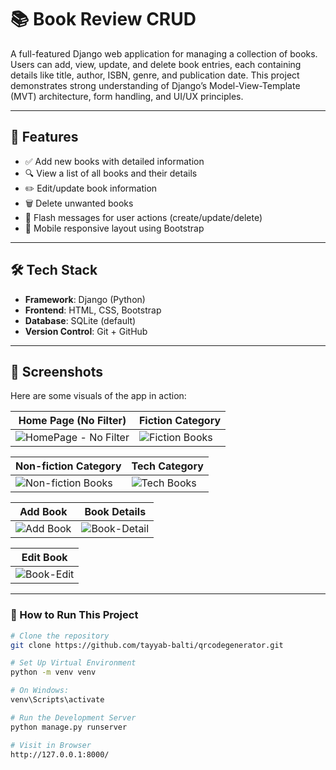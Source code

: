 # 📚 Book Review CRUD

A full-featured Django web application for managing a collection of books. Users can add, view, update, and delete book entries, each containing details like title, author, ISBN, genre, and publication date. This project demonstrates strong understanding of Django’s Model-View-Template (MVT) architecture, form handling, and UI/UX principles.

---

## 🚀 Features

- ✅ Add new books with detailed information
- 🔍 View a list of all books and their details
- ✏️ Edit/update book information
- 🗑️ Delete unwanted books
- 💬 Flash messages for user actions (create/update/delete)
- 📱 Mobile responsive layout using Bootstrap

---

## 🛠️ Tech Stack

- **Framework**: Django (Python)
- **Frontend**: HTML, CSS, Bootstrap
- **Database**: SQLite (default)
- **Version Control**: Git + GitHub

---

## 📸 Screenshots

Here are some visuals of the app in action:

| Home Page (No Filter) | Fiction Category |
|-----------------------|------------------|
| ![HomePage - No Filter](https://github.com/user-attachments/assets/798285b1-ac0e-4d77-a0bf-50c5e8ebb412) | ![Fiction Books](https://github.com/user-attachments/assets/61979bb3-b4d7-4962-806f-5edde9704b2d) |

| Non-fiction Category | Tech Category |
|----------------------|---------------|
| ![Non-fiction Books](https://github.com/user-attachments/assets/8be94c1c-b5fb-4220-a2f3-310ddaf0fe97) | ![Tech Books](https://github.com/user-attachments/assets/f6f1c26f-1110-485d-bbf1-67fe20cf9237) |

| Add Book | Book Details |
|----------|--------------|
| ![Add Book](https://github.com/user-attachments/assets/0bdb3012-6248-4b21-8aea-ce1a1ef8fde2) | ![Book-Detail](https://github.com/user-attachments/assets/1f6bd7a5-20f5-41dc-a7cb-3eaa89961350) |

| Edit Book |
|-----------|
| ![Book-Edit](https://github.com/user-attachments/assets/75df50b2-018e-4424-a058-de010e32a5df) |

----

### 🚀 How to Run This Project

```bash
# Clone the repository
git clone https://github.com/tayyab-balti/qrcodegenerator.git

# Set Up Virtual Environment
python -m venv venv

# On Windows:
venv\Scripts\activate    

# Run the Development Server
python manage.py runserver

# Visit in Browser
http://127.0.0.1:8000/

